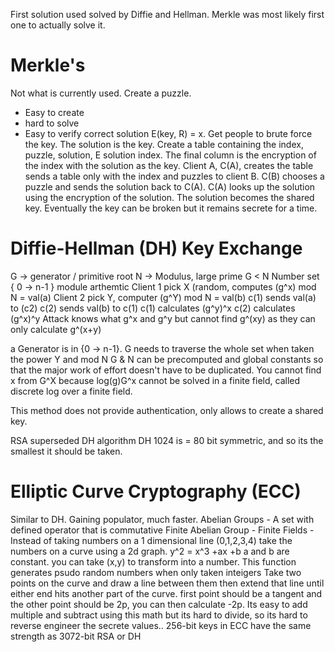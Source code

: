 First solution used solved by Diffie and Hellman. Merkle was most likely first one to actually solve it.
# Merkle's
Not what is currently used.
Create a puzzle.
* Easy to create
* hard to solve
* Easy to verify correct solution
E(key, R) = x. Get people to brute force the key. The solution is the key.
Create a table containing the index, puzzle, solution, E solution index. The final column is the encryption of the index with the solution as the key.
Client A, C(A), creates the table sends a table only with the index and puzzles to client B. C(B) chooses a puzzle and sends the solution back to C(A). C(A) looks up the solution using the encryption of the solution. The solution becomes the shared key. Eventually the key can be broken but it remains secrete for a time.
# Diffie-Hellman (DH) Key Exchange
G -> generator / primitive root
N -> Modulus, large prime
G < N
Number set { 0 -> n-1 } module arthemtic
Client 1 pick X (random, computes (g^x) mod N = val(a)
Client 2 pick Y, computer (g^Y) mod N = val(b)
c(1) sends  val(a) to (c2)
c(2) sends val(b) to c(1)
c(1) calculates (g^y)^x
c(2) calculates (g^x)^y
Attack knows what g^x and g^y but cannot find g^(xy) as they can only calculate g^(x+y)

 a Generator is in {0 -> n-1}. G needs to traverse the whole set when taken the power Y and mod N
 G & N can be precomputed and global constants so that the major work of effort doesn't have to be duplicated. 
You cannot find x from G^X because log(g)G^x cannot be solved in a finite field, called discrete log over a finite field.

This method does not provide authentication, only allows to create a shared key.

RSA superseded DH algorithm 
DH 1024 is = 80 bit symmetric, and so its the smallest it should be taken.

# Elliptic Curve Cryptography (ECC)
Similar to DH. Gaining populator, much faster.
Abelian Groups - A set with defined operator that is commutative
Finite Abelian Group - 
Finite Fields -
Instead of taking numbers on a 1 dimensional line (0,1,2,3,4) take the numbers on a curve using  a 2d graph. y^2 = x^3 +ax +b
a and b are constant. you can take (x,y) to transform into a number.
This function generates psudo random numbers when only taken inteigers
Take two points on the curve and draw a line between them then extend that line until either end hits another part of the curve. first point should be a tangent and the other point should be 2p, you can then calculate -2p.
Its easy to add multiple and subtract using this math but its hard to divide, so its hard to reverse engineer the secrete values..
256-bit keys in ECC have the same strength as 3072-bit RSA or DH